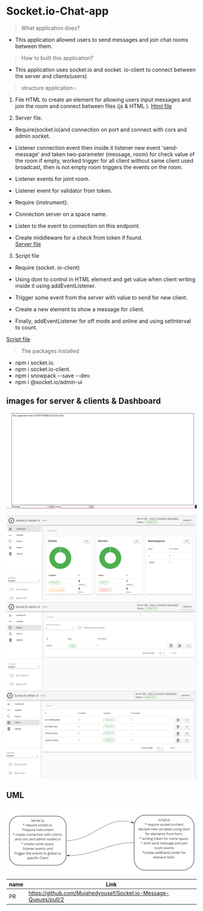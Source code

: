 # Socket.io-Chat-app

> What application does?

* This application allowed users to send messages and join chat rooms between them.

> How to built this application?

* This application uses socket.io and socket. io-client to connect between the server and clients(users)

> structure application:-

1. File HTML to create an element for allowing users input messages and join the room and connect between files (js & HTML ). [Html file](/client/index.html)

2. Server file.

* Require(socket.io)and connection on port
and connect with cors and admin socket.

* Listener connection event then inside it listener new event 'send-message' and taken two-parameter (message, room) for check value of the room if empty, worked trigger for all client without same client used broadcast, then is not empty room triggers the events on the room.
* Listener events for joint room.
* Listener event for validator from token.
* Require {instrument}.
* Connection server on a space name.
* Listen to the event to connection on this endpoint.
* Create middleware for a check from token if found.  
[Server file](/sever/sever.js)

3. Script file

* Require (socket. io-client)
* Using dom to control in HTML element and get value when client writing inside it  using addEventListener.

* Trigger some event from the server with value to send for new client.
* Create a new element to show a message for client.
* Finally, addEventListener for off  mode and online
and using setInterval to count.

[Script file](/client/script.js)

> The packages installed

* npm i socket.io.
* npm i socket.io-client.
* npm i snowpack --save --dev.
* npm i @socket.io/admin-ui

## images for server & clients & Dashboard

![client](/images/client.png)

![Dashboard](/images/Dashboard.png)
![room](/images/room.png)
![client_number](/images/client_number.png)

## UML

![uml](/images/uml.jpg)

|name |Link|
|----|----|
|PR|https://github.com/Mujahedyousef/Socket.io-Message-Queues/pull/2|
